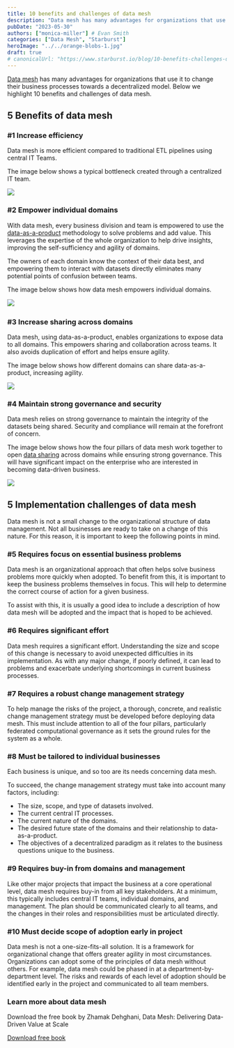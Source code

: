 ```yaml
---
title: 10 benefits and challenges of data mesh
description: "Data mesh has many advantages for organizations that use it to change their business processes towards a decentralized model. Below we highlight 10 benefits and challenges of data mesh."
pubDate: "2023-05-30"
authors: ["monica-miller"] # Evan Smith
categories: ["Data Mesh", "Starburst"]
heroImage: "../../orange-blobs-1.jpg"
draft: true
# canonicalUrl: "https://www.starburst.io/blog/10-benefits-challenges-data-mesh/"
---
```


[Data mesh](https://www.starburst.io/learn/data-fundamentals/what-is-data-mesh/) has many advantages for organizations that use it to change their business processes towards a decentralized model. Below we highlight 10 benefits and challenges of data mesh.

## 5 Benefits of data mesh

### #1 Increase efficiency

Data mesh is more efficient compared to traditional ETL pipelines using central IT Teams.

The image below shows a typical bottleneck created through a centralized IT team.

![](https://www.starburst.io/wp-content/uploads/2023/05/10-benefits-1-1-1024x484.png)

### #2 Empower individual domains

With data mesh, every business division and team is empowered to use the [data-as-a-product](https://www.starburst.io/learn/data-fundamentals/data-product/) methodology to solve problems and add value. This leverages the expertise of the whole organization to help drive insights, improving the self-sufficiency and agility of domains.

The owners of each domain know the context of their data best, and empowering them to interact with datasets directly eliminates many potential points of confusion between teams.

The image below shows how data mesh empowers individual domains.

​![](https://www.starburst.io/wp-content/uploads/2023/05/10-benefits-2-1024x593.png)

### #3 Increase sharing across domains

Data mesh, using data-as-a-product, enables organizations to expose data to all domains. This empowers sharing and collaboration across teams. It also avoids duplication of effort and helps ensure agility.

The image below shows how different domains can share data-as-a-product, increasing agility.

![](https://www.starburst.io/wp-content/uploads/2023/05/10-benefits-3-1024x502.png)

### #4 Maintain strong governance and security

Data mesh relies on strong governance to maintain the integrity of the datasets being shared. Security and compliance will remain at the forefront of concern.

The image below shows how the four pillars of data mesh work together to open [data sharing](https://www.starburst.io/learn/data-fundamentals/data-sharing/) across domains while ensuring strong governance. This will have significant impact on the enterprise who are interested in becoming data-driven business.

![](https://www.starburst.io/wp-content/uploads/2023/05/10-benefits-4-300x227.png)

## 5 Implementation challenges of data mesh

Data mesh is not a small change to the organizational structure of data management. Not all businesses are ready to take on a change of this nature. For this reason, it is important to keep the following points in mind.

### #5 Requires focus on essential business problems

Data mesh is an organizational approach that often helps solve business problems more quickly when adopted. To benefit from this, it is important to keep the business problems themselves in focus. This will help to determine the correct course of action for a given business.

To assist with this, it is usually a good idea to include a description of how data mesh will be adopted and the impact that is hoped to be achieved.

### #6 Requires significant effort

Data mesh requires a significant effort. Understanding the size and scope of this change is necessary to avoid unexpected difficulties in its implementation. As with any major change, if poorly defined, it can lead to problems and exacerbate underlying shortcomings in current business processes.

### #7 Requires a robust change management strategy

To help manage the risks of the project, a thorough, concrete, and realistic change management strategy must be developed before deploying data mesh. This must include attention to all of the four pillars, particularly federated computational governance as it sets the ground rules for the system as a whole.

### #8 Must be tailored to individual businesses

Each business is unique, and so too are its needs concerning data mesh.

To succeed, the change management strategy must take into account many factors, including:

- The size, scope, and type of datasets involved.
- The current central IT processes.
- The current nature of the domains.
- The desired future state of the domains and their relationship to data-as-a-product.
- The objectives of a decentralized paradigm as it relates to the business questions unique to the business.

### #9 Requires buy-in from domains and management

Like other major projects that impact the business at a core operational level, data mesh requires buy-in from all key stakeholders. At a minimum, this typically includes central IT teams, individual domains, and management. The plan should be communicated clearly to all teams, and the changes in their roles and responsibilities must be articulated directly.

### #10 Must decide scope of adoption early in project

Data mesh is not a one-size-fits-all solution. It is a framework for organizational change that offers greater agility in most circumstances. Organizations can adopt some of the principles of data mesh without others. For example, data mesh could be phased in at a department-by-department level. The risks and rewards of each level of adoption should be identified early in the project and communicated to all team members.

### Learn more about data mesh

Download the free book by Zhamak Dehghani, Data Mesh: Delivering Data-Driven Value at Scale

[Download free book](https://www.starburst.io/info/oreilly-data-mesh/)
